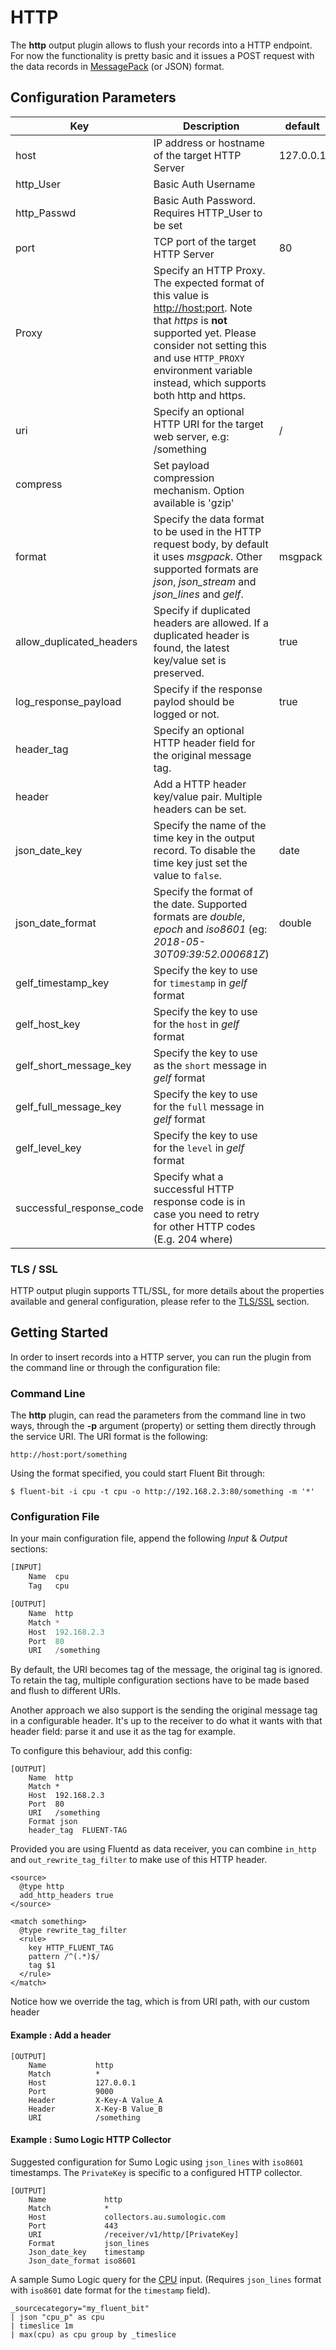 # HTTP

The **http** output plugin allows to flush your records into a HTTP endpoint. For now the functionality is pretty basic and it issues a POST request with the data records in [MessagePack](http://msgpack.org) (or JSON) format.

## Configuration Parameters

| Key                        | Description                                                                                                                                                                                                                                                            | default   |
| -------------------------- | ---------------------------------------------------------------------------------------------------------------------------------------------------------------------------------------------------------------------------------------------------------------------- | --------- |
| host                       | IP address or hostname of the target HTTP Server                                                                                                                                                                                                                       | 127.0.0.1 |
| http\_User                 | Basic Auth Username                                                                                                                                                                                                                                                    |           |
| http\_Passwd               | Basic Auth Password. Requires HTTP\_User to be set                                                                                                                                                                                                                     |           |
| port                       | TCP port of the target HTTP Server                                                                                                                                                                                                                                     | 80        |
| Proxy                      | Specify an HTTP Proxy. The expected format of this value is [http://host:port](http://host/:port). Note that _https_ is **not** supported yet. Please consider not setting this and use `HTTP_PROXY` environment variable instead, which supports both http and https. |           |
| uri                        | Specify an optional HTTP URI for the target web server, e.g: /something                                                                                                                                                                                                | /         |
| compress                   | Set payload compression mechanism. Option available is 'gzip'                                                                                                                                                                                                          |           |
| format                     | Specify the data format to be used in the HTTP request body, by default it uses _msgpack_. Other supported formats are _json_, _json\_stream_ and _json\_lines_ and _gelf_.                                                                                            | msgpack   |
| allow\_duplicated\_headers | Specify if duplicated headers are allowed. If a duplicated header is found, the latest key/value set is preserved.                                                                                                                                                     | true      |
| log\_response\_payload     | Specify if the response paylod should be logged or not.                                                                                                                                                                                                                | true      |
| header\_tag                | Specify an optional HTTP header field for the original message tag.                                                                                                                                                                                                    |           |
| header                     | Add a HTTP header key/value pair. Multiple headers can be set.                                                                                                                                                                                                         |           |
| json\_date\_key            | Specify the name of the time key in the output record. To disable the time key just set the value to `false`.                                                                                                                                                          | date      |
| json\_date\_format         | Specify the format of the date. Supported formats are _double_, _epoch_ and _iso8601_ (eg: _2018-05-30T09:39:52.000681Z_)                                                                                                                                              | double    |
| gelf\_timestamp\_key       | Specify the key to use for `timestamp` in _gelf_ format                                                                                                                                                                                                                |           |
| gelf\_host\_key            | Specify the key to use for the `host` in _gelf_ format                                                                                                                                                                                                                 |           |
| gelf\_short\_message\_key  | Specify the key to use as the `short` message in _gelf_ format                                                                                                                                                                                                         |           |
| gelf\_full\_message\_key   | Specify the key to use for the `full` message in _gelf_ format                                                                                                                                                                                                         |           |
| gelf\_level\_key           | Specify the key to use for the `level` in _gelf_ format                                                                                                                                                                                                                |           |
| successful\_response\_code | Specify what a successful HTTP response code is in case you need to retry for other HTTP codes (E.g. 204 where)                                                                                                                                                        |           |

### TLS / SSL

HTTP output plugin supports TTL/SSL, for more details about the properties available and general configuration, please refer to the [TLS/SSL](tcp-and-tls.md) section.

## Getting Started

In order to insert records into a HTTP server, you can run the plugin from the command line or through the configuration file:

### Command Line

The **http** plugin, can read the parameters from the command line in two ways, through the **-p** argument (property) or setting them directly through the service URI. The URI format is the following:

```
http://host:port/something
```

Using the format specified, you could start Fluent Bit through:

```
$ fluent-bit -i cpu -t cpu -o http://192.168.2.3:80/something -m '*'
```

### Configuration File

In your main configuration file, append the following _Input_ & _Output_ sections:

```python
[INPUT]
    Name  cpu
    Tag   cpu

[OUTPUT]
    Name  http
    Match *
    Host  192.168.2.3
    Port  80
    URI   /something
```

By default, the URI becomes tag of the message, the original tag is ignored. To retain the tag, multiple configuration sections have to be made based and flush to different URIs.

Another approach we also support is the sending the original message tag in a configurable header. It's up to the receiver to do what it wants with that header field: parse it and use it as the tag for example.

To configure this behaviour, add this config:

```
[OUTPUT]
    Name  http
    Match *
    Host  192.168.2.3
    Port  80
    URI   /something
    Format json
    header_tag  FLUENT-TAG
```

Provided you are using Fluentd as data receiver, you can combine `in_http` and `out_rewrite_tag_filter` to make use of this HTTP header.

```
<source>
  @type http
  add_http_headers true
</source>

<match something>
  @type rewrite_tag_filter
  <rule>
    key HTTP_FLUENT_TAG
    pattern /^(.*)$/
    tag $1
  </rule>
</match>
```

Notice how we override the tag, which is from URI path, with our custom header

#### Example : Add a header

```
[OUTPUT]
    Name           http
    Match          *
    Host           127.0.0.1
    Port           9000
    Header         X-Key-A Value_A
    Header         X-Key-B Value_B
    URI            /something
```

#### Example : Sumo Logic HTTP Collector

Suggested configuration for Sumo Logic using `json_lines` with `iso8601` timestamps. The `PrivateKey` is specific to a configured HTTP collector.

```
[OUTPUT]
    Name             http
    Match            *
    Host             collectors.au.sumologic.com
    Port             443
    URI              /receiver/v1/http/[PrivateKey]
    Format           json_lines
    Json_date_key    timestamp
    Json_date_format iso8601
```

A sample Sumo Logic query for the [CPU](https://github.com/fluent/fluent-bit-docs/tree/16f30161dc4c79d407cd9c586a0c6839d0969d97/pipeline/input/cpu.md) input. (Requires `json_lines` format with `iso8601` date format for the `timestamp` field).

```
_sourcecategory="my_fluent_bit"
| json "cpu_p" as cpu
| timeslice 1m
| max(cpu) as cpu group by _timeslice
```
